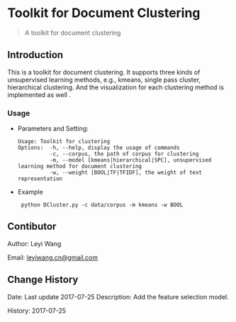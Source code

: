 # Toolkit for Document Clustering

> A toolkit for document clustering
>

## Introduction

This is a toolkit for document clustering. It supports three kinds of unsupervised learning methods, e.g., kmeans, single pass cluster, hierarchical clustering. And the visualization for each clustering method is implemented as well .

### Usage

- Parameters and Setting:

  ```shell
  Usage: Toolkit for clustering
  Options:  -h, --help, display the usage of commands
            -c, --corpus, the path of corpus for clustering
            -m, --model [kmeans|hierarchical|SPC], unsupervised learning method for document clustering
            -w, --weight [BOOL|TF|TFIDF], the weight of text representation
  ```

- Example

  ```
   python DCluster.py -c data/corpus -m kmeans -w BOOL
  ```

## Contibutor

Author: Leyi Wang

Email: leyiwang.cn@gmail.com

## Change History

Date: Last update 2017-07-25     Description:  Add the feature selection model.

History: 2017-07-25




